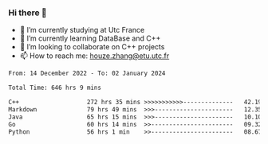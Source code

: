 ### Hi there 👋
- 🔭 I’m currently studying at Utc France
- 🌱 I’m currently learning DataBase and C++
- 👯 I’m looking to collaborate on C++ projects
- 📫 How to reach me: houze.zhang@etu.utc.fr

<!--START_SECTION:waka-->

```txt
From: 14 December 2022 - To: 02 January 2024

Total Time: 646 hrs 9 mins

C++                   272 hrs 35 mins >>>>>>>>>>>--------------   42.19 %
Markdown              79 hrs 49 mins  >>>----------------------   12.35 %
Java                  65 hrs 15 mins  >>>----------------------   10.10 %
Go                    60 hrs 14 mins  >>-----------------------   09.32 %
Python                56 hrs 1 min    >>-----------------------   08.67 %
```

<!--END_SECTION:waka-->
